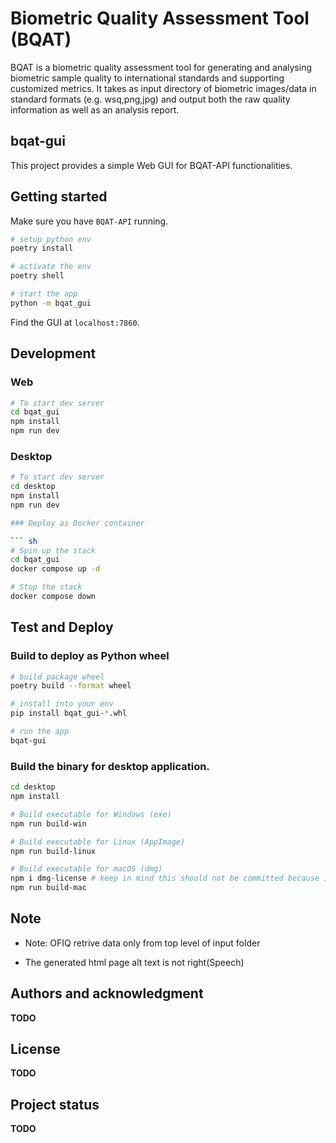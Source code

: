
# Biometric Quality Assessment Tool (BQAT)

BQAT is a biometric quality assessment tool for generating and analysing biometric sample quality to international standards and supporting customized metrics. It takes as input directory of biometric images/data in standard formats (e.g. wsq,png,jpg) and output both the raw quality information as well as an analysis report.

## bqat-gui

This project provides a simple Web GUI for BQAT-API functionalities.

## Getting started

Make sure you have `BQAT-API` running.

``` sh
# setup python env
poetry install

# activate the env
poetry shell

# start the app
python -m bqat_gui
```

Find the GUI at `localhost:7860`.


## Development

### Web

``` sh
# To start dev server
cd bqat_gui
npm install
npm run dev
```

### Desktop

``` sh
# To start dev server
cd desktop
npm install
npm run dev

### Deploy as Docker container

``` sh
# Spin up the stack
cd bqat_gui
docker compose up -d

# Stop the stack
docker compose down
```
## Test and Deploy

### Build to deploy as Python wheel

``` sh
# build package wheel
poetry build --format wheel

# install into your env
pip install bqat_gui-*.whl

# run the app
bqat-gui
```
### Build the binary for desktop application.

``` sh
cd desktop
npm install

# Build executable for Windows (exe)
npm run build-win

# Build executable for Linux (AppImage)
npm run build-linux

# Build executable for macOS (dmg)
npm i dmg-license # keep in mind this should not be committed because its an Mac only dependency
npm run build-mac
```
## Note
- Note: OFIQ retrive data only from top level of input folder

- The generated html page alt text is not right(Speech)

## Authors and acknowledgment

__TODO__

## License

__TODO__

## Project status

__TODO__
